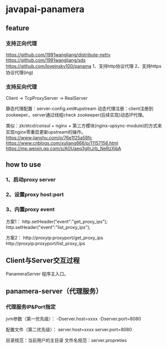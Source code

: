 # javapai-panamera

## feature
### 支持正向代理
https://github.com/1991wangliang/distribute-netty
https://github.com/1991wangliang/sds
https://github.com/loveinsky100/panama
1、支持http协议代理
2、支持https协议代理(ing)

### 支持反向代理
Client -> TcpProxyServer -> RealServer
 
静态代理配置：server-config.xml#upstream
动态代理注册：client注册到zookeeper，server通过线程check zookeeper(后续实现)动态IP代理。

类似：zk/etcd/consul + nginx + 第三方模块(nginx-upsync-module)的方式来实现nginx零重启更新upstream的操作。
https://www.jianshu.com/p/76e1f25a58fc
https://www.cnblogs.com/xuliang666/p/11157156.html
https://mp.weixin.qq.com/s/AOUaeq3glhJrb_NeRzXjbA

## how to use
### 1、启动proxy server
### 2、设置proxy host:port
### 3、内置proxy event
方案1：
http.setHeader("event":"get_proxy_ips");
http.setHeader("event":"list_proxy_ips");

方案2：
http://proxyip:proxyport/get_proxy_ips
http://proxyip:proxyport/list_proxy_ips






## Client与Server交互过程

PanameraServer 程序主入口。

## panamera-server（代理服务）
### 代理服务IP&Port指定
jvm参数（第一优先级）：
-Dserver.host=xxxx
-Dserver.port=8080

配置文件（第二优先级）：
server.host=xxxx
server.port=8080

目录规范：当前用户的主目录
文件名规范：server.propreties

